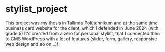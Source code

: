 # stylist_project
This project was my thesis in Tallinna Polütehnikum and at the same time business card website for the client, which I defended in June 2024 (with grade 5)
It's created from a zero for personal stylist, that I connected then to CMS WordPress with a lot of features (slider, form, gallery, responsive web design and so on...)!
